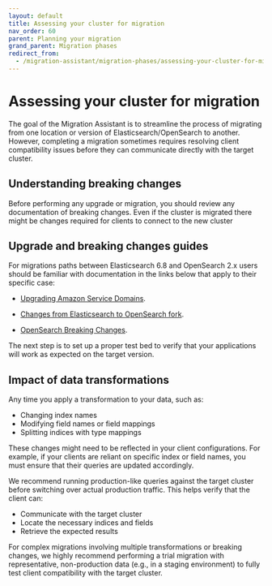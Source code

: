 ```yaml
---
layout: default
title: Assessing your cluster for migration
nav_order: 60
parent: Planning your migration
grand_parent: Migration phases
redirect_from:
  - /migration-assistant/migration-phases/assessing-your-cluster-for-migration/
---
```


# Assessing your cluster for migration

The goal of the Migration Assistant is to streamline the process of migrating from one location or version of Elasticsearch/OpenSearch to another. However, completing a migration sometimes requires resolving client compatibility issues before they can communicate directly with the target cluster.

## Understanding breaking changes

Before performing any upgrade or migration, you should review any documentation of breaking changes.  Even if the cluster is migrated there might be changes required for clients to connect to the new cluster

## Upgrade and breaking changes guides

For migrations paths between Elasticsearch 6.8 and OpenSearch 2.x users should be familiar with documentation in the links below that apply to their specific case:

* [Upgrading Amazon Service Domains](https://docs.aws.amazon.com/opensearch-service/latest/developerguide/version-migration.html).

* [Changes from Elasticsearch to OpenSearch fork](https://docs.aws.amazon.com/opensearch-service/latest/developerguide/rename.html).

* [OpenSearch Breaking Changes](https://opensearch.org/docs/latest/breaking-changes/).

The next step is to set up a proper test bed to verify that your applications will work as expected on the target version.

## Impact of data transformations

Any time you apply a transformation to your data, such as:

- Changing index names
- Modifying field names or field mappings
- Splitting indices with type mappings

These changes might need to be reflected in your client configurations. For example, if your clients are reliant on specific index or field names, you must ensure that their queries are updated accordingly.

We recommend running production-like queries against the target cluster before switching over actual production traffic. This helps verify that the client can:

- Communicate with the target cluster
- Locate the necessary indices and fields
- Retrieve the expected results

For complex migrations involving multiple transformations or breaking changes, we highly recommend performing a trial migration with representative, non-production data (e.g., in a staging environment) to fully test client compatibility with the target cluster.



